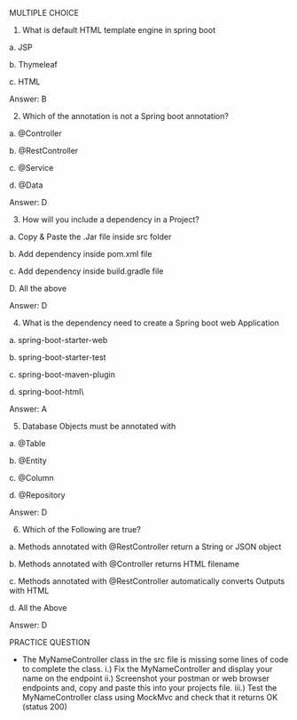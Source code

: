 MULTIPLE CHOICE

1. What is default HTML template engine in spring boot

a. JSP

b. Thymeleaf

c. HTML

Answer: B



2. Which of the annotation is not a Spring boot annotation?


a. @Controller

b. @RestController

c. @Service

d. @Data

Answer: D



3. How will you include a dependency in a Project?


a. Copy & Paste the .Jar file inside src folder

b. Add dependency inside pom.xml file

c. Add dependency inside build.gradle file

D. All the above

Answer: D



4. What is the dependency need to create a Spring boot web Application


a. spring-boot-starter-web

b. spring-boot-starter-test

c. spring-boot-maven-plugin

d. spring-boot-html\

Answer: A



5. Database Objects must be annotated with


a. @Table

b. @Entity

c. @Column

d. @Repository

Answer: D



6. Which of the Following are true?


a. Methods annotated with @RestController return a String or JSON object

b. Methods annotated with @Controller returns HTML filename

c. Methods annotated with @RestController automatically converts Outputs with HTML

d. All the Above

Answer: D







PRACTICE QUESTION
- The MyNameController class in the src file is missing some lines of code to complete the class.
  i.) Fix the MyNameController and display your name on the endpoint
  ii.) Screenshot your postman or web browser endpoints and, copy and paste this into your projects file.
  iii.) Test the MyNameController class using MockMvc and check that it returns OK (status 200)